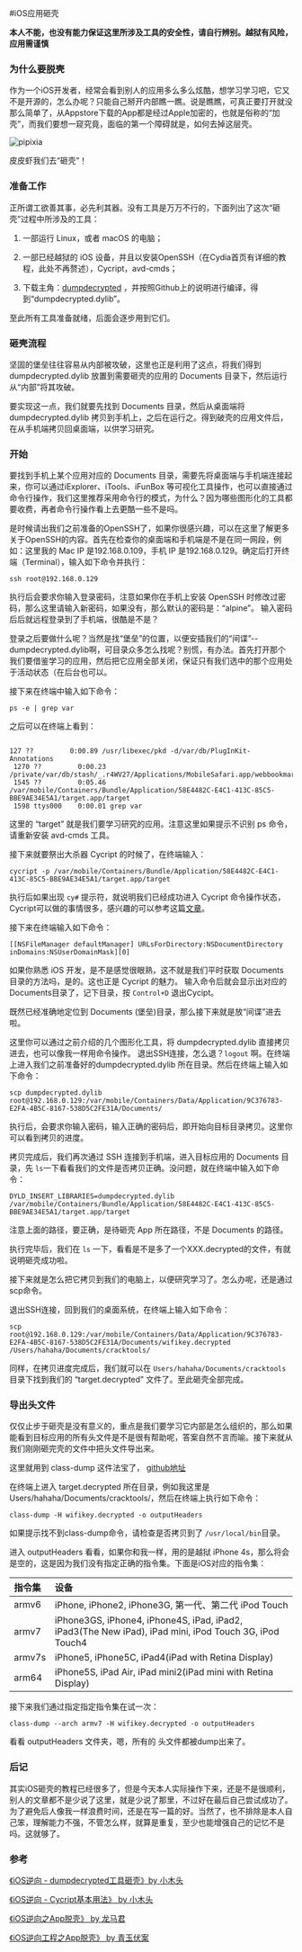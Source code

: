 #iOS应用砸壳

**本人不能，也没有能力保证这里所涉及工具的安全性，请自行辨别。越狱有风险，应用需谨慎**

### 为什么要脱壳
作为一个iOS开发者，经常会看到别人的应用多么多么炫酷，想学习学习吧，它又不是开源的，怎么办呢？只能自己掰开内部瞧一瞧。说是瞧瞧，可真正要打开就没那么简单了，从Appstore下载的App都是经过Apple加密的，也就是俗称的“加壳”，而我们要想一窥究竟，面临的第一个障碍就是，如何去掉这层壳。 

![pipixia](https://dracarys.github.io/images/pipixia.png)

皮皮虾我们去“砸壳”！

### 准备工作
正所谓工欲善其事，必先利其器。没有工具是万万不行的，下面列出了这次“砸壳”过程中所涉及的工具：

1. 一部运行 Linux，或者 macOS 的电脑；

2. 一部已经越狱的 iOS 设备，并且以安装OpenSSH（在Cydia首页有详细的教程，此处不再赘述），Cycript，avd-cmds；

3. 下载主角：[dumpdecrypted](https://github.com/stefanesser/dumpdecrypted) ，并按照Github上的说明进行编译，得到“dumpdecrypted.dylib”。

至此所有工具准备就绪，后面会逐步用到它们。

### 砸壳流程

坚固的堡垒往往容易从内部被攻破，这里也正是利用了这点，将我们得到 dumpdecrypted.dylib 放置到需要砸壳的应用的 Documents 目录下，然后运行从“内部”将其攻破。

要实现这一点，我们就要先找到 Documents 目录，然后从桌面端将 dumpdecrypted.dylib 拷贝到手机上，之后在运行之。得到破壳的应用文件后，在从手机端拷贝回桌面端，以供学习研究。

### 开始

要找到手机上某个应用对应的 Documents 目录，需要先将桌面端与手机端连接起来，你可以通过iExplorer、iTools、iFunBox 等可视化工具操作，也可以直接通过命令行操作，我们这里推荐采用命令行的模式，为什么？因为哪些图形化的工具都要收费，再者命令行操作看上去更酷一些不是吗。

是时候请出我们之前准备的OpenSSH了，如果你很感兴趣，可以在这里了解更多关于OpenSSH的内容。首先在检查你的桌面端和手机端是不是在同一网段，例如：这里我的 Mac IP 是192.168.0.109，手机 IP 是192.168.0.129。确定后打开终端（Terminal），输入如下命令并执行：

``` Shell
ssh root@192.168.0.129
```
执行后会要求你输入登录密码，注意如果你在手机上安装 OpenSSH 时修改过密码，那么这里请输入新密码，如果没有，那么默认的密码是：“alpine”。
输入密码后后就远程登录到了手机端，很酷是不是？

登录之后要做什么呢？当然是找“堡垒”的位置，以便安插我们的“间谍”--dumpdecrypted.dylib啊，可目录众多怎么找呢？别慌，有办法。首先打开那个我们要借鉴学习的应用，然后把它应用全部关闭，保证只有我们选中的那个应用处于活动状态（在后台也可以。

接下来在终端中输入如下命令：

``` Shell
ps -e | grep var
```
之后可以在终端上看到：

``` Shell

127 ??         0:00.89 /usr/libexec/pkd -d/var/db/PlugInKit-Annotations
 1270 ??         0:00.23 /private/var/db/stash/_.r4WV27/Applications/MobileSafari.app/webbookmarksd
 1545 ??         0:05.46 /var/mobile/Containers/Bundle/Application/58E4482C-E4C1-413C-85C5-BBE9AE34E5A1/target.app/target
 1598 ttys000    0:00.01 grep var
```
 
这里的 “target” 就是我们要学习研究的应用。注意这里如果提示不识别 ps 命令，请重新安装 avd-cmds 工具。

接下来就要祭出大杀器 Cycript 的时候了，在终端输入：


```Shell
cycript -p /var/mobile/Containers/Bundle/Application/58E4482C-E4C1-413C-85C5-BBE9AE34E5A1/target.app/target
```

执行后如果出现 `cy#` 提示符，就说明我们已经成功进入 Cycript 命令操作状态，Cycript可以做的事情很多，感兴趣的可以参考这篇[文章](http://www.liuchendi.com/2015/12/19/iOS/23_Cycrip/)。

接下来在终端输入如下命令：

``` Shell
[[NSFileManager defaultManager] URLsForDirectory:NSDocumentDirectory inDomains:NSUserDomainMask][0]
```
如果你熟悉 iOS 开发，是不是感觉很眼熟，这不就是我们平时获取 Documents 目录的方法吗，是的。这也正是 Cycript 的魅力。
输入命令后就会显示出对应的Documents目录了，记下目录，按 `Control+D` 退出Cycipt。

既然已经准确地定位到 Documents (堡垒)目录，那么接下来就是放“间谍”进去啦。

这里你可以通过之前介绍的几个图形化工具，将 dumpdecrypted.dylib 直接拷贝进去，也可以像我一样用命令操作。
退出SSH连接，怎么退？`logout` 啊。在终端上进入我们之前准备好的dumpdecrypted.dylib 所在目录。然后在终端上输入如下命令：

``` Shell
scp dumpdecrypted.dylib root@192.168.0.129:/var/mobile/Containers/Data/Application/9C376783-E2FA-4B5C-8167-538D5C2FE31A/Documents/
```
执行后，会要求你输入密码，输入正确的密码后，即开始向目标目录拷贝。这里你可以看到拷贝的进度。

拷贝完成后，我们再次通过 SSH 连接到手机端，进入目标应用的 Documents 目录，先 `ls`一下看看我们的文件是否拷贝正确。没问题，就在终端中输入如下命令：

``` Shell
DYLD_INSERT_LIBRARIES=dumpdecrypted.dylib /var/mobile/Containers/Bundle/Application/58E4482C-E4C1-413C-85C5-BBE9AE34E5A1/target.app/target
```
注意上面的路径，要正确，是待砸壳 App 所在路径，不是 Documents 的路径。

执行完毕后，我们在 `ls` 一下，看看是不是多了一个XXX.decrypted的文件，有就说明砸壳成功啦。

接下来就是怎么把它拷贝到我们的电脑上，以便研究学习了。怎么办呢，还是通过scp命令。

退出SSH连接，回到我们的桌面系统，在终端上输入如下命令：

``` Shell
scp root@192.168.0.129:/var/mobile/Containers/Data/Application/9C376783-E2FA-4B5C-8167-538D5C2FE31A/Documents/wifikey.decrypted /Users/hahaha/Documents/cracktools/
```
同样，在拷贝进度完成后，我们就可以在 `Users/hahaha/Documents/cracktools`目录下找到我们的 “target.decrypted” 文件了。至此砸壳全部完成。


### 导出头文件

仅仅止步于砸壳是没有意义的，重点是我们要学习它内部是怎么组织的，那么如果能看到目标应用的所有头文件是不是很有帮助呢，答案自然不言而喻。接下来就从我们刚刚砸完壳的文件中把头文件导出来。

这里就用到 class-dump 这件法宝了， [github地址](https://github.com/nygard/class-dump)

在终端上进入 target.decrypted 所在目录，例如我这里是Users/hahaha/Documents/cracktools/，然后在终端上执行如下命令：

``` Shell
class-dump -H wifikey.decrypted -o outputHeaders
```
如果提示找不到class-dump命令，请检查是否拷贝到了 `/usr/local/bin`目录。

进入 outputHeaders 看看，如果你和我一样，用的是越狱 iPhone 4s，那么将会是空的，这是因为我们没有指定正确的指令集。下面是iOS对应的指令集：

|指令集|设备|
|:---|:---|
|armv6|iPhone, iPhone2, iPhone3G, 第一代、第二代 iPod Touch|
|armv7|iPhone3GS, iPhone4, iPhone4S, iPad, iPad2, iPad3(The New iPad), iPad mini, iPod Touch 3G, iPod Touch4|
|armv7s| iPhone5, iPhone5C, iPad4(iPad with Retina Display)|
|arm64| iPhone5S, iPad Air, iPad mini2(iPad mini with Retina Display)|

接下来我们通过指定指定指令集在试一次：

``` Shell
class-dump --arch armv7 -H wifikey.decrypted -o outputHeaders
```
看看 outputHeaders 文件夹，嗯，所有的 头文件都被dump出来了。

### 后记
其实iOS砸壳的教程已经很多了，但是今天本人实际操作下来，还是不是很顺利，别人的文章都不是少说了这里，就是少说了那里，不过好在最后自己尝试成功了。为了避免后人像我一样浪费时间，还是在写一篇的好。当然了，也不排除是本人自己笨，理解能力不强，不管怎么样，就算是重复，至少也能增强自己的记忆不是吗。这就够了。

### 参考
[《iOS逆向 - dumpdecrypted工具砸壳》by 小木头](http://www.liuchendi.com/2015/12/23/iOS/24_dumpdecrypted/)

[《iOS逆向 - Cycript基本用法》 by 小木头](http://www.liuchendi.com/2015/12/19/iOS/23_Cycrip/)

[《iOS逆向之App脱壳》 by 龙马君](http://www.jianshu.com/p/47836c78eb0a)

[《iOS逆向工程之App脱壳》 by 青玉伏案](http://www.cnblogs.com/ludashi/p/5725743.html)

